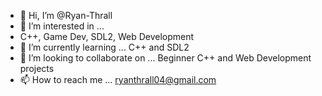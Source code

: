 - 👋 Hi, I’m @Ryan-Thrall
- 👀 I’m interested in ... 
- C++, Game Dev, SDL2, Web Development
- 🌱 I’m currently learning ... C++ and SDL2
- 💞️ I’m looking to collaborate on ... Beginner C++ and Web Development projects
- 📫 How to reach me ... ryanthrall04@gmail.com

<!---
Ryan-Thrall/Ryan-Thrall is a ✨ special ✨ repository because its `README.md` (this file) appears on your GitHub profile.
You can click the Preview link to take a look at your changes.
--->
